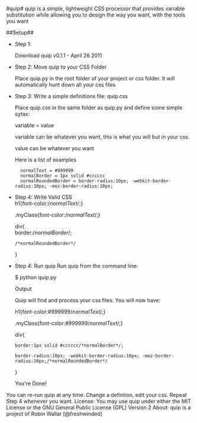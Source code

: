 #quip#
quip is a simple, lightweight CSS processor that provides variable substitution while allowing you to design the way you want, with the tools you want

##Setup##
* Step 1:
	
	Download quip v0.1.1 - April 26 2011
* Step 2: Move quip to your CSS Folder
	
	Place quip.py in the root folder of your project or css folder. It will automatically hunt down all your css files
* Step 3: Write a simple definitions file: quip.css
	
	Place quip.css in the same folder as quip.py and define some simple sytax:

	variable = value
	
	variable can be whatever you want, this is what you will but in your css.
	
	value can be whatever you want
	
	Here is a list of examples

		normalText = #999999
		normalBorder = 1px solid #cccccc
		normalRoundedBorder = border-radius:10px; -webkit-border-radius:10px; -moz-border-radius:10px; 

* Step 4: Write Valid CSS 			
	h1{font-color:/*normalText*/;}		 		

	.myClass{font-color:/*normalText*/;}		 			
	
	div{			
	  border:/*normalBorder*/;		

	  /*normalRoundedBorder*/

	}

 			
* Step 4: Run quip
	Run quip from the command line:
	 			
	$ python quip.py
	 			
	Output

	Quip will find and process your css files. You will now have:
	 			
	h1{font-color:#999999/*normalText*/;}

	.myClass{font-color:#999999/*normalText*/;}

	div{

	  border:1px solid #cccccc/*normalBorder*/;

	  border-radius:10px; -webkit-border-radius:10px; -moz-border-radius:10px;/*normalRoundedBorder*/

	}

	You're Done!

 			

You can re-run quip at any time. Change a defintion, edit your css. Repeat Step 4 whenever you want.
License:
You may use quip under either the MIT License or the GNU General Public License (GPL) Version 2
About:
quip is a project of Robin Wallar [@freshwinded]